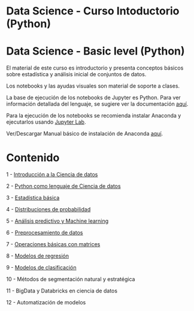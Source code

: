# Data Science - Curso Intoductorio (Python)
# Data Science - Basic level (Python)

El material de este curso es introductorio y presenta conceptos básicos sobre estadística y análisis inicial de conjuntos de datos.

Los notebooks y las ayudas visuales son material de soporte a clases.

La base de ejecución de los notebooks de Jupyter es Python. Para ver información detallada del lenguaje, se sugiere ver la documentación [aquí](http://ipython.org/documentation.html).

Para la ejecución de los notebooks se recomienda instalar Anaconda y ejecutarlos usando [Jupyter Lab](https://jupyterlab.readthedocs.io/en/stable/getting_started/installation.html).

Ver/Descargar Manual básico de instalación de Anaconda [aquí](https://github.com/jnserna/DS_Basic/blob/main/Intro/Clase_1_B_Descargar%20Anaconda%20%2B%20Python%20ini.pptx).

# Contenido

1 - [Introducción a la Ciencia de datos](https://github.com/jnserna/DS_Basic/tree/main/Intro)

2 - [Python como lenguaje de Ciencia de datos](https://github.com/jnserna/DS_Basic/tree/main/Python%20en%20DS%20%2B%20Numpy)

3 - [Estadística básica](https://github.com/jnserna/DS_Basic/tree/main/Estad%C3%ADstica%20b%C3%A1sica)

4 - [Distribuciones de probabilidad](https://github.com/jnserna/DS_Basic/tree/main/Distribuciones%20de%20probabilidad)

5 - [Análisis predictivo y Machine learning](https://github.com/jnserna/DS_Basic/tree/main/An%C3%A1lisis%20predictivo%20y%20ML)

6 - [Preprocesamiento de datos](https://github.com/jnserna/DS_Basic/tree/main/Preprocesamiento%20de%20datos)

7 - [Operaciones básicas con matrices](https://github.com/jnserna/DS_Basic/tree/main/Operaciones%20b%C3%A1sicas%20con%20matrices)

8 - [Modelos de regresión](https://github.com/jnserna/DS_Basic/tree/main/Modelos%20de%20regresi%C3%B3n)

9 - [Modelos de clasificación](https://github.com/jnserna/DS_Basic/tree/main/Modelos%20de%20clasificaci%C3%B3n)

10 - Métodos de segmentación natural y estratégica

11 - BigData y Databricks en ciencia de datos

12 - Automatización de modelos


